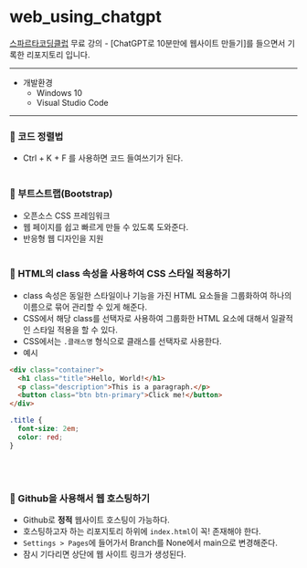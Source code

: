 # web_using_chatgpt
[스파르타코딩클럽](https://spartacodingclub.kr/) 무료 강의 - [ChatGPT로 10분만에 웹사이트 만들기]를 들으면서 기록한 리포지토리 입니다.
***
+ 개발환경
    - Windows 10
    - Visual Studio Code
***
### 📌 코드 정렬법
- Ctrl + K + F 를 사용하면 코드 들여쓰기가 된다.
<br/><br/>

### 📌 부트스트랩(Bootstrap)
- 오픈소스 CSS 프레임워크
- 웹 페이지를 쉽고 빠르게 만들 수 있도록 도와준다.
- 반응형 웹 디자인을 지원
<br/><br/>

### 📌 HTML의 class 속성을 사용하여 CSS 스타일 적용하기
- class 속성은 동일한 스타일이나 기능을 가진 HTML 요소들을 그룹화하여 하나의 이름으로 묶어 관리할 수 있게 해준다.
- CSS에서 해당 class를 선택자로 사용하여 그룹화한 HTML 요소에 대해서 일괄적인 스타일 적용을 할 수 있다.
- CSS에서는 `.클래스명` 형식으로 클래스를 선택자로 사용한다.
- 예시
```HTML
<div class="container">
  <h1 class="title">Hello, World!</h1>
  <p class="description">This is a paragraph.</p>
  <button class="btn btn-primary">Click me!</button>
</div>
```
```CSS
.title {
  font-size: 2em;
  color: red;
}

```
<br/><br/>

### 📌 Github을 사용해서 웹 호스팅하기
- Github로 **정적** 웹사이트 호스팅이 가능하다.
- 호스팅하고자 하는 리포지토리 하위에 `index.html`이 꼭! 존재해야 한다.
- `Settings > Pages`에 들어가서 Branch를 None에서 main으로 변경해준다.
- 잠시 기다리면 상단에 웹 사이트 링크가 생성된다.
<br/><br/>